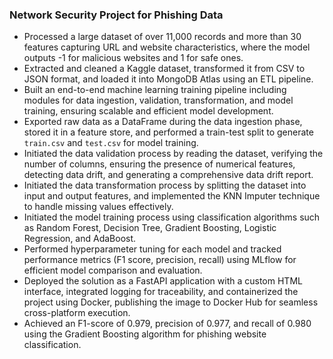 ### Network Security Project for Phishing Data

* Processed a large dataset of over 11,000 records and more than 30 features capturing URL and website characteristics, where the model outputs -1 for malicious websites and 1 for safe ones.
* Extracted and cleaned a Kaggle dataset, transformed it from CSV to JSON format, and loaded it into MongoDB Atlas using an ETL pipeline.
* Built an end-to-end machine learning training pipeline including modules for data ingestion, validation, transformation, and model training, ensuring scalable and efficient model development.
* Exported raw data as a DataFrame during the data ingestion phase, stored it in a feature store, and performed a train-test split to generate `train.csv` and `test.csv` for model training.
* Initiated the data validation process by reading the dataset, verifying the number of columns, ensuring the presence of numerical features, detecting data drift, and generating a comprehensive data drift report.
* Initiated the data transformation process by splitting the dataset into input and output features, and implemented the KNN Imputer technique to handle missing values effectively.
* Initiated the model training process using classification algorithms such as Random Forest, Decision Tree, Gradient Boosting, Logistic Regression, and AdaBoost.
* Performed hyperparameter tuning for each model and tracked performance metrics (F1 score, precision, recall) using MLflow for efficient model comparison and evaluation.
* Deployed the solution as a FastAPI application with a custom HTML interface, integrated logging for traceability, and containerized the project using Docker, publishing the image to Docker Hub for seamless cross-platform execution.
* Achieved an F1-score of 0.979, precision of 0.977, and recall of 0.980 using the Gradient Boosting algorithm for phishing website classification.



